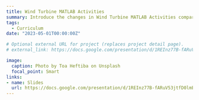 ```yaml
---
title: Wind Turbine MATLAB Activities
summary: Introduce the changes in Wind Turbine MATLAB Activities compared to that in Water Filter.
tags:
  - Curriculum
date: "2023-05-01T00:00:00Z"

# Optional external URL for project (replaces project detail page).
# external_link: https://docs.google.com/presentation/d/1REInz77B-fARuV53jtfD0lmEr52I0vUo/edit#slide=id.g28cd11fdc44_1_365

image:
  caption: Photo by Toa Heftiba on Unsplash
  focal_point: Smart
links:
- name: Slides
  url: https://docs.google.com/presentation/d/1REInz77B-fARuV53jtfD0lmEr52I0vUo/edit#slide=id.g28cd11fdc44_1_365
---
```

